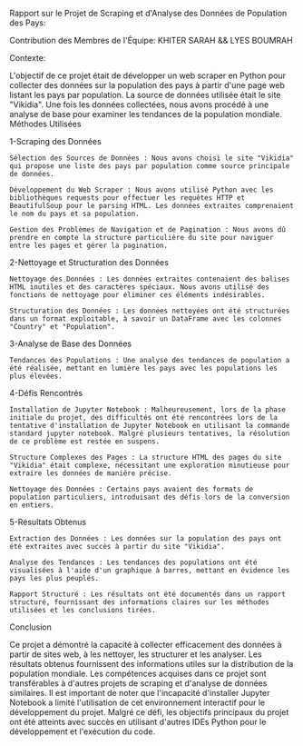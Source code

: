 Rapport sur le Projet de Scraping et d'Analyse des Données de Population des Pays:

Contribution des Membres de l'Équipe:
KHITER SARAH && LYES BOUMRAH

Contexte:

L'objectif de ce projet était de développer un web scraper en Python pour collecter des données sur la population des pays à partir d'une page web listant les pays par population. La source de données utilisée était le site "Vikidia". Une fois les données collectées, nous avons procédé à une analyse de base pour examiner les tendances de la population mondiale.
Méthodes Utilisées

1-Scraping des Données

    Sélection des Sources de Données : Nous avons choisi le site "Vikidia" qui propose une liste des pays par population comme source principale de données.

    Développement du Web Scraper : Nous avons utilisé Python avec les bibliothèques requests pour effectuer les requêtes HTTP et BeautifulSoup pour le parsing HTML. Les données extraites comprenaient le nom du pays et sa population.

    Gestion des Problèmes de Navigation et de Pagination : Nous avons dû prendre en compte la structure particulière du site pour naviguer entre les pages et gérer la pagination.

2-Nettoyage et Structuration des Données

    Nettoyage des Données : Les données extraites contenaient des balises HTML inutiles et des caractères spéciaux. Nous avons utilisé des fonctions de nettoyage pour éliminer ces éléments indésirables.

    Structuration des Données : Les données nettoyées ont été structurées dans un format exploitable, à savoir un DataFrame avec les colonnes "Country" et "Population".

3-Analyse de Base des Données

    Tendances des Populations : Une analyse des tendances de population a été réalisée, mettant en lumière les pays avec les populations les plus élevées.

4-Défis Rencontrés

    Installation de Jupyter Notebook : Malheureusement, lors de la phase initiale du projet, des difficultés ont été rencontrées lors de la tentative d'installation de Jupyter Notebook en utilisant la commande standard jupyter notebook. Malgré plusieurs tentatives, la résolution de ce problème est restée en suspens.

    Structure Complexes des Pages : La structure HTML des pages du site "Vikidia" était complexe, nécessitant une exploration minutieuse pour extraire les données de manière précise.

    Nettoyage des Données : Certains pays avaient des formats de population particuliers, introduisant des défis lors de la conversion en entiers.

5-Résultats Obtenus

    Extraction des Données : Les données sur la population des pays ont été extraites avec succès à partir du site "Vikidia".

    Analyse des Tendances : Les tendances des populations ont été visualisées à l'aide d'un graphique à barres, mettant en évidence les pays les plus peuplés.

    Rapport Structuré : Les résultats ont été documentés dans un rapport structuré, fournissant des informations claires sur les méthodes utilisées et les conclusions tirées.

Conclusion

Ce projet a démontré la capacité à collecter efficacement des données à partir de sites web, à les nettoyer, les structurer et les analyser. Les résultats obtenus fournissent des informations utiles sur la distribution de la population mondiale. Les compétences acquises dans ce projet sont transférables à d'autres projets de scraping et d'analyse de données similaires.
Il est important de noter que l'incapacité d'installer Jupyter Notebook a limité l'utilisation de cet environnement interactif pour le développement du projet. Malgré ce défi, les objectifs principaux du projet ont été atteints avec succès en utilisant d'autres IDEs Python pour le développement et l'exécution du code.

